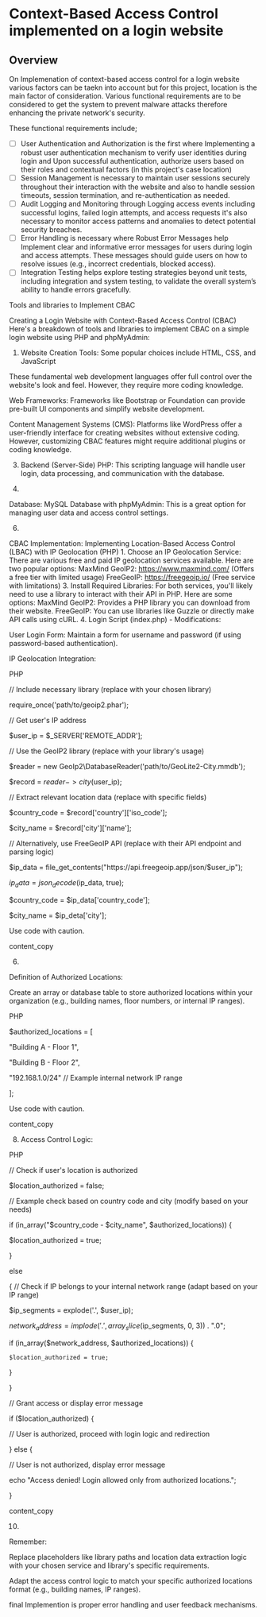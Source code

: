 # Context-Based Access Control implemented on a login website

## Overview
On Implemenation of context-based access control for a login website various factors can be taekn into account but for this project, location is the main factor of consideration. Various functional requirements are to be considered to get the system to prevent malware attacks therefore enhancing the private network's security.

These functional requirements include;
- [ ] User Authentication and Authorization is the first where Implementing a robust user authentication mechanism to 
      verify user identities during login and Upon successful authentication, authorize users based on their roles and 
      contextual factors (in this project's case location)
- [ ] Session Management is necessary to maintain user sessions securely throughout their interaction with the website 
      and also to handle session timeouts, session termination, and re-authentication as needed.
- [ ] Audit Logging and Monitoring through Logging access events including successful logins, failed login attempts, and 
      access requests it's also necessary to monitor access patterns and anomalies to detect potential security breaches.
- [ ] Error Handling is necessary where Robust Error Messages help Implement clear and informative error messages for 
      users during login and access attempts. These messages should guide users on how to resolve issues (e.g., 
      incorrect credentials, blocked access).
- [ ] Integration Testing helps explore testing strategies beyond unit tests, including integration and system testing, 
      to validate the overall system’s ability to handle errors gracefully.

Tools and libraries to Implement CBAC


Creating a Login Website with Context-Based Access Control (CBAC)
Here's a breakdown of tools and libraries to implement CBAC on a simple login website using PHP and phpMyAdmin:

1. Website Creation Tools:
Some popular choices include
HTML, CSS, and JavaScript


These fundamental web development languages offer full control over the website's look and feel. However, they require more coding knowledge.

Web Frameworks: 
Frameworks like Bootstrap or Foundation can provide pre-built UI components and simplify website development.

Content Management Systems (CMS): 
Platforms like WordPress offer a user-friendly interface for creating websites without extensive coding. However, customizing CBAC features might require additional plugins or coding knowledge.


3. Backend (Server-Side)
PHP: This scripting language will handle user login, data processing, and communication with the database.

4.
 Database:
MySQL Database with phpMyAdmin: This is a great option for managing user data and access control settings.

6.
CBAC Implementation:
Implementing Location-Based Access Control (LBAC) with IP Geolocation (PHP)
1.
Choose an IP Geolocation Service:
There are various free and paid IP geolocation services available. Here are two popular options:
MaxMind GeoIP2: https://www.maxmind.com/ (Offers a free tier with limited usage)
FreeGeoIP: https://freegeoip.io/ (Free service with limitations)
3. 
Install Required Libraries:
For both services, you'll likely need to use a library to interact with their API in PHP. Here are some options:
MaxMind GeoIP2: Provides a PHP library you can download from their website.
FreeGeoIP: You can use libraries like Guzzle or directly make API calls using cURL.
4. 
Login Script (index.php) - Modifications:

User Login Form: Maintain a form for username and password (if using password-based authentication).

IP Geolocation Integration:

PHP

// Include necessary library (replace with your chosen library)

require_once('path/to/geoip2.phar');

// Get user's IP address

$user_ip = $_SERVER['REMOTE_ADDR'];

// Use the GeoIP2 library (replace with your library's usage)

$reader = new GeoIp2\DatabaseReader('path/to/GeoLite2-City.mmdb');

$record = $reader->city($user_ip);

// Extract relevant location data (replace with specific fields)

$country_code = $record['country']['iso_code'];

$city_name = $record['city']['name'];

// Alternatively, use FreeGeoIP API (replace with their API endpoint and parsing logic)

$ip_data = file_get_contents("https://api.freegeoip.app/json/$user_ip");

$ip_data = json_decode($ip_data, true);

$country_code = $ip_data['country_code'];

$city_name = $ip_deta['city'];

Use code with caution.

content_copy

6.
Definition of Authorized Locations:

Create an array or database table to store authorized locations within your organization (e.g., building names, floor numbers, or internal IP ranges).

PHP

$authorized_locations = [

  "Building A - Floor 1",
  
  "Building B - Floor 2",
  
  "192.168.1.0/24" // Example internal network IP range
  
];

Use code with caution.

content_copy

8. Access Control Logic:

PHP

// Check if user's location is authorized

$location_authorized = false;

// Example check based on country code and city (modify based on your needs)

if (in_array("$country_code - $city_name", $authorized_locations)) {

  $location_authorized = true;
  
}

else

{
  // Check if IP belongs to your internal network range (adapt based on your IP range)
  
  $ip_segments = explode('.', $user_ip);
  
  $network_address = implode('.', array_slice($ip_segments, 0, 3)) . ".0";
  
  if (in_array($network_address, $authorized_locations)) {
  
    $location_authorized = true;
  }
  
}

// Grant access or display error message

if ($location_authorized) {

  // User is authorized, proceed with login logic and redirection
  
} else {

  // User is not authorized, display error message
  
  echo "Access denied! Login allowed only from authorized locations.";
  
}

content_copy

10.

Remember:

Replace placeholders like library paths and location data extraction logic with your chosen service and library's specific requirements.

Adapt the access control logic to match your specific authorized locations format (e.g., building names, IP ranges).

final Implemention is proper error handling and user feedback mechanisms.









<!--
**loxy1235/loxy1235** is a ✨ _special_ ✨ repository because its `README.md` (this file) appears on your GitHub profile.

Here are some ideas to get you started:

- 🔭 I’m currently working on ...
- 🌱 I’m currently learning ...
- 👯 I’m looking to collaborate on ...
- 🤔 I’m looking for help with ...
- 💬 Ask me about ...
- 📫 How to reach me: ...
- 😄 Pronouns: ...
- ⚡ Fun fact: ...
-->
